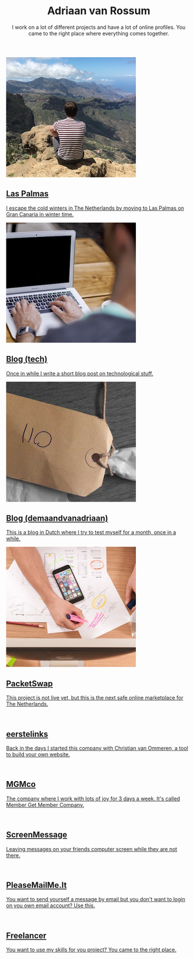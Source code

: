 ---
---

<header>
  <h1>Adriaan van Rossum</h1>
  <p>I work on a lot of different projects and have a lot of online profiles.
  You came to the right place where everything comes together.</p>
</header>

<section class="tiles">
  <article class="style1">
    <span class="image">
      <img src="/images/laspalmas/thumbnail.jpg" alt="Adriaan van Rossum on the mountains in Gran Canaria" />
    </span>
    <a href="laspalmas.html">
      <h2>Las Palmas</h2>
      <div class="content">
        <p>I escape the cold winters in The Netherlands by moving to Las Palmas on Gran Canaria in winter time.</p>
      </div>
    </a>
  </article>
  <article class="style2">
    <span class="image">
      <img src="/images/technology-blog/thumbnail.jpg" alt="Adriaan van Rossum writes on a laptop" />
    </span>
    <a href="technology-blog.html">
      <h2>Blog (tech)</h2>
      <div class="content">
        <p>Once in while I write a short blog post on technological stuff.</p>
      </div>
    </a>
  </article>
  <article class="style3">
    <span class="image">
      <img src="/images/demaandvanadriaan/thumbnail.jpg" alt="" />
    </span>
    <a href="demaandvanadriaan.html">
      <h2>Blog (demaandvanadriaan)</h2>
      <div class="content">
        <p>This is a blog in Dutch where I try to test myself for a month, once in a while.</p>
      </div>
    </a>
  </article>
  <article class="style4">
    <span class="image">
      <img src="/images/packetswap/thumbnail.jpg" alt="Building PacketSwap" />
    </span>
    <a href="packetswap.html">
      <h2>PacketSwap</h2>
      <div class="content">
        <p>This project is not live yet, but this is the next safe online marketplace for The Netherlands.</p>
      </div>
    </a>
  </article>
  <article class="style5">
    <span class="image">
      <img src="/images/pic05.jpg" alt="" />
    </span>
    <a href="generic.html">
      <h2>eerstelinks</h2>
      <div class="content">
        <p>Back in the days I started this company with Christian van Ommeren, a tool to build your own website.</p>
      </div>
    </a>
  </article>
  <article class="style6">
    <span class="image">
      <img src="/images/pic06.jpg" alt="" />
    </span>
    <a href="generic.html">
      <h2>MGMco</h2>
      <div class="content">
        <p>The company where I work with lots of joy for 3 days a week. It's called Member Get Member Company.</p>
      </div>
    </a>
  </article>
  <article class="style2">
    <span class="image">
      <img src="/images/pic07.jpg" alt="" />
    </span>
    <a href="generic.html">
      <h2>ScreenMessage</h2>
      <div class="content">
        <p>Leaving messages on your friends computer screen while they are not there.</p>
      </div>
    </a>
  </article>
  <article class="style3">
    <span class="image">
      <img src="/images/pic08.jpg" alt="" />
    </span>
    <a href="generic.html">
      <h2>PleaseMailMe.It</h2>
      <div class="content">
        <p>You want to send yourself a message by email but you don't want to login on you own email account? Use this.</p>
      </div>
    </a>
  </article>
  <article class="style1">
    <span class="image">
      <img src="/images/pic09.jpg" alt="" />
    </span>
    <a href="generic.html">
      <h2>Freelancer</h2>
      <div class="content">
        <p>You want to use my skills for you project? You came to the right place.</p>
      </div>
    </a>
  </article>
  <!--
  <article class="style5">
    <span class="image">
      <img src="/images/pic10.jpg" alt="" />
    </span>
    <a href="generic.html">
      <h2>Ultricies</h2>
      <div class="content">
        <p>Sed nisl arcu euismod sit amet nisi lorem etiam dolor veroeros et feugiat.</p>
      </div>
    </a>
  </article>
  <article class="style6">
    <span class="image">
      <img src="/images/pic11.jpg" alt="" />
    </span>
    <a href="generic.html">
      <h2>Dictum</h2>
      <div class="content">
        <p>Sed nisl arcu euismod sit amet nisi lorem etiam dolor veroeros et feugiat.</p>
      </div>
    </a>
  </article>
  <article class="style4">
    <span class="image">
      <img src="/images/pic12.jpg" alt="" />
    </span>
    <a href="generic.html">
      <h2>Pretium</h2>
      <div class="content">
        <p>Sed nisl arcu euismod sit amet nisi lorem etiam dolor veroeros et feugiat.</p>
      </div>
    </a>
  </article>
  -->
</section>


